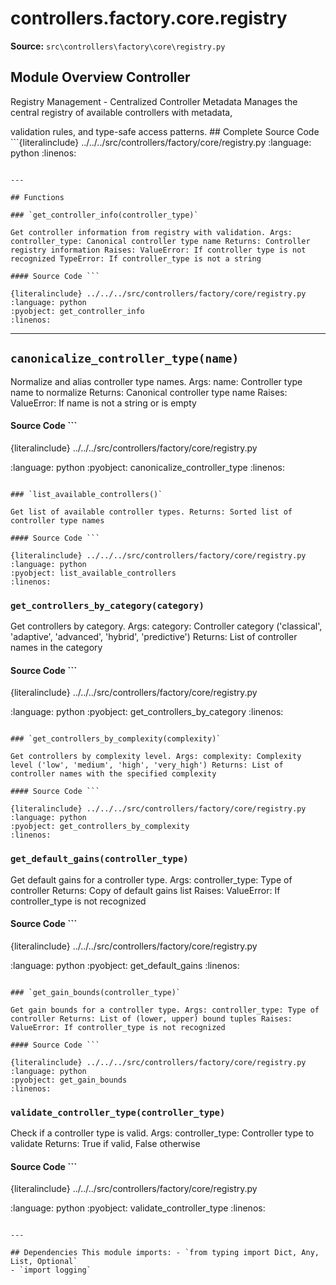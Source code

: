 # controllers.factory.core.registry

**Source:** `src\controllers\factory\core\registry.py`

## Module Overview Controller

Registry Management - Centralized Controller Metadata Manages the central registry of available controllers with metadata,


validation rules, and type-safe access patterns. ## Complete Source Code ```{literalinclude} ../../../src/controllers/factory/core/registry.py
:language: python
:linenos:
```

---

## Functions

### `get_controller_info(controller_type)`

Get controller information from registry with validation. Args: controller_type: Canonical controller type name Returns: Controller registry information Raises: ValueError: If controller type is not recognized TypeError: If controller_type is not a string

#### Source Code ```

{literalinclude} ../../../src/controllers/factory/core/registry.py
:language: python
:pyobject: get_controller_info
:linenos:
```

---

## `canonicalize_controller_type(name)`

Normalize and alias controller type names. Args: name: Controller type name to normalize Returns: Canonical controller type name Raises: ValueError: If name is not a string or is empty

#### Source Code ```

{literalinclude} ../../../src/controllers/factory/core/registry.py

:language: python
:pyobject: canonicalize_controller_type
:linenos:
```

### `list_available_controllers()`

Get list of available controller types. Returns: Sorted list of controller type names

#### Source Code ```

{literalinclude} ../../../src/controllers/factory/core/registry.py
:language: python
:pyobject: list_available_controllers
:linenos:
```

### `get_controllers_by_category(category)`

Get controllers by category. Args: category: Controller category ('classical', 'adaptive', 'advanced', 'hybrid', 'predictive') Returns: List of controller names in the category

#### Source Code ```

{literalinclude} ../../../src/controllers/factory/core/registry.py

:language: python
:pyobject: get_controllers_by_category
:linenos:
```

### `get_controllers_by_complexity(complexity)`

Get controllers by complexity level. Args: complexity: Complexity level ('low', 'medium', 'high', 'very_high') Returns: List of controller names with the specified complexity

#### Source Code ```

{literalinclude} ../../../src/controllers/factory/core/registry.py
:language: python
:pyobject: get_controllers_by_complexity
:linenos:
```

### `get_default_gains(controller_type)`

Get default gains for a controller type. Args: controller_type: Type of controller Returns: Copy of default gains list Raises: ValueError: If controller_type is not recognized

#### Source Code ```

{literalinclude} ../../../src/controllers/factory/core/registry.py

:language: python
:pyobject: get_default_gains
:linenos:
```

### `get_gain_bounds(controller_type)`

Get gain bounds for a controller type. Args: controller_type: Type of controller Returns: List of (lower, upper) bound tuples Raises: ValueError: If controller_type is not recognized

#### Source Code ```

{literalinclude} ../../../src/controllers/factory/core/registry.py
:language: python
:pyobject: get_gain_bounds
:linenos:
```

### `validate_controller_type(controller_type)`

Check if a controller type is valid. Args: controller_type: Controller type to validate Returns: True if valid, False otherwise

#### Source Code ```

{literalinclude} ../../../src/controllers/factory/core/registry.py

:language: python
:pyobject: validate_controller_type
:linenos:
```

---

## Dependencies This module imports: - `from typing import Dict, Any, List, Optional`
- `import logging`

